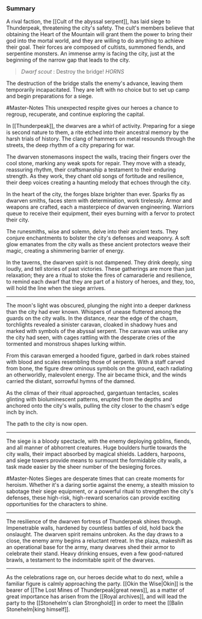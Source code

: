 
### Summary

A rival faction, the [[Cult of the abyssal serpent]], has laid siege to Thunderpeak, threatening the city's safety. The cult's members believe that obtaining the Heart of the Mountain will grant them the power to bring their god into the mortal world, and they are willing to do anything to achieve their goal. Their forces are composed of cultists, summoned fiends, and serpentine monsters. 
An immense army is facing the city, just at the beginning of the narrow gap that leads to the city. 

> *Dwarf scout* : Destroy the bridge! 
> *HORNS*

The destruction of the bridge stalls the enemy's advance, leaving them temporarily incapacitated. They are left with no choice but to set up camp and begin preparations for a siege.

#Master-Notes This unexpected respite gives our heroes a chance to regroup, recuperate, and continue exploring the capital. 

In [[Thunderpeak]], the dwarves are a whirl of activity. Preparing for a siege is second nature to them, a rite etched into their ancestral memory by the harsh trials of history. The clang of hammers on metal resounds through the streets, the deep rhythm of a city preparing for war.

The dwarven stonemasons inspect the walls, tracing their fingers over the cool stone, marking any weak spots for repair. They move with a steady, reassuring rhythm, their craftsmanship a testament to their enduring strength. As they work, they chant old songs of fortitude and resilience, their deep voices creating a haunting melody that echoes through the city.

In the heart of the city, the forges blaze brighter than ever. Sparks fly as dwarven smiths, faces stern with determination, work tirelessly. Armor and weapons are crafted, each a masterpiece of dwarven engineering. Warriors queue to receive their equipment, their eyes burning with a fervor to protect their city.

The runesmiths, wise and solemn, delve into their ancient texts. They conjure enchantments to bolster the city's defenses and weaponry. A soft glow emanates from the city walls as these ancient protectors weave their magic, creating a shimmering barrier of energy.

In the taverns, the dwarven spirit is not dampened. They drink deeply, sing loudly, and tell stories of past victories. These gatherings are more than just relaxation; they are a ritual to stoke the fires of camaraderie and resilience, to remind each dwarf that they are part of a history of heroes, and they, too, will hold the line when the siege arrives.

<hr>

The moon's light was obscured, plunging the night into a deeper darkness than the city had ever known. Whispers of unease fluttered among the guards on the city walls. In the distance, near the edge of the chasm, torchlights revealed a sinister caravan, cloaked in shadowy hues and marked with symbols of the abyssal serpent. The caravan was unlike any the city had seen, with cages rattling with the desperate cries of the tormented and monstrous shapes lurking within.

From this caravan emerged a hooded figure, garbed in dark robes stained with blood and scales resembling those of serpents. With a staff carved from bone, the figure drew ominous symbols on the ground, each radiating an otherworldly, malevolent energy. The air became thick, and the winds carried the distant, sorrowful hymns of the damned.

As the climax of their ritual approached, gargantuan tentacles, scales glinting with bioluminescent patterns, erupted from the depths and anchored onto the city's walls, pulling the city closer to the chasm's edge inch by inch. 

The path to the city is now open.

<hr>

The siege is a bloody spectacle, with the enemy deploying goblins, fiends, and all manner of abhorrent creatures. Huge boulders hurtle towards the city walls, their impact absorbed by magical shields. Ladders, harpoons, and siege towers provide means to surmount the formidable city walls, a task made easier by the sheer number of the besieging forces.

#Master-Notes Sieges are desperate times that can create moments for heroism. Whether it's a daring sortie against the enemy, a stealth mission to sabotage their siege equipment, or a powerful ritual to strengthen the city's defenses, these high-risk, high-reward scenarios can provide exciting opportunities for the characters to shine.

<hr>

The resilience of the dwarven fortress of Thunderpeak shines through. Impenetrable walls, hardened by countless battles of old, hold back the onslaught. The dwarven spirit remains unbroken. As the day draws to a close, the enemy army begins a reluctant retreat. In the plaza, makeshift as an operational base for the army, many dwarves shed their armor to celebrate their stand. Heavy drinking ensues, even a few good-natured brawls, a testament to the indomitable spirit of the dwarves.

<hr>

As the celebrations rage on, our heroes decide what to do next, while a familiar figure is calmly approaching the party. [[Okin the Wise|Okin]] is the bearer of [[The Lost Mines of Thunderpeak|great news]], as a matter of great importance has arisen from the [[Royal archives]], and will lead the party to the [[Stonehelm's clan Stronghold]] in order to meet the [[Balin Stonehelm|king himself]].